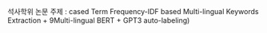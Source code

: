 석사학위 논문 주제 :
cased Term Frequency-IDF based Multi-lingual Keywords Extraction + 9Multi-lingual BERT + GPT3 auto-labeling)
